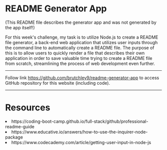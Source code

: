 # README Generator App


(This README file describes the generator app and was not generated by the app itself!)
    
For this week's challenge, my task is to utilize Node.js to create a README file generator, a back-end web application that utilizes user inputs through the command line to automatically create a README file. The purpose of this is to allow users to quickly render a file that describes their own application in order to save valuable time trying to create a README file from scratch, streamlining the process of web development even further.
    

---
    

Follow link https://github.com/brutchley9/readme-generator-app to access GitHub repository for this website (including code).
    

---
    
    
# Resources
    
<li>https://coding-boot-camp.github.io/full-stack/github/professional-readme-guide</li>
    
<li>https://www.educative.io/answers/how-to-use-the-inquirer-node-package</li>
    
<li>https://www.codecademy.com/article/getting-user-input-in-node-js</li>